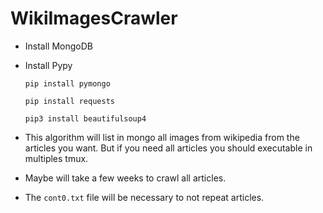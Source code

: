 # WikiImagesCrawler

- Install MongoDB
- Install Pypy

  `pip install pymongo`
 
  `pip install requests`
  
  `pip3 install beautifulsoup4`
  
- This algorithm will list in mongo all images from wikipedia from the articles you want. But if you need all articles you should executable in multiples tmux.
- Maybe will take a few weeks to crawl all articles.
- The `cont0.txt` file will be necessary to not repeat articles.
